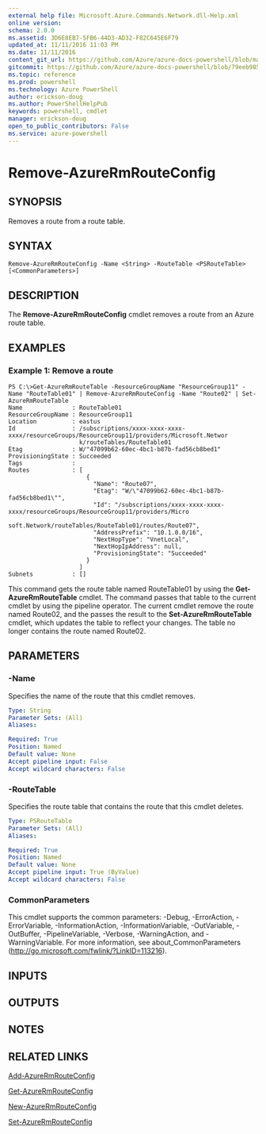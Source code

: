 ```yaml
---
external help file: Microsoft.Azure.Commands.Network.dll-Help.xml
online version: 
schema: 2.0.0
ms.assetid: 3D6E8EB7-5FB6-44D3-AD32-F82C645E6F79
updated_at: 11/11/2016 11:03 PM
ms.date: 11/11/2016
content_git_url: https://github.com/Azure/azure-docs-powershell/blob/master/azureps-cmdlets-docs/ResourceManager/AzureRM.Network/v3.0.0/Remove-AzureRmRouteConfig.md
gitcommit: https://github.com/Azure/azure-docs-powershell/blob/79eeb985ea480979357fb4695832a0c3d29a48bf/azureps-cmdlets-docs/ResourceManager/AzureRM.Network/v3.0.0/Remove-AzureRmRouteConfig.md
ms.topic: reference
ms.prod: powershell
ms.technology: Azure PowerShell
author: erickson-doug
ms.author: PowerShellHelpPub
keywords: powershell, cmdlet
manager: erickson-doug
open_to_public_contributors: False
ms.service: azure-powershell
---
```


# Remove-AzureRmRouteConfig

## SYNOPSIS
Removes a route from a route table.

## SYNTAX

```
Remove-AzureRmRouteConfig -Name <String> -RouteTable <PSRouteTable> [<CommonParameters>]
```

## DESCRIPTION
The **Remove-AzureRmRouteConfig** cmdlet removes a route from an Azure route table.

## EXAMPLES

### Example 1: Remove a route
```
PS C:\>Get-AzureRmRouteTable -ResourceGroupName "ResourceGroup11" -Name "RouteTable01" | Remove-AzureRmRouteConfig -Name "Route02" | Set-AzureRmRouteTable
Name              : RouteTable01
ResourceGroupName : ResourceGroup11
Location          : eastus
Id                : /subscriptions/xxxx-xxxx-xxxx-xxxx/resourceGroups/ResourceGroup11/providers/Microsoft.Networ
                    k/routeTables/RouteTable01
Etag              : W/"47099b62-60ec-4bc1-b87b-fad56cb8bed1"
ProvisioningState : Succeeded
Tags              : 
Routes            : [
                      {
                        "Name": "Route07",
                        "Etag": "W/\"47099b62-60ec-4bc1-b87b-fad56cb8bed1\"",
                        "Id": "/subscriptions/xxxx-xxxx-xxxx-xxxx/resourceGroups/ResourceGroup11/providers/Micro
                    soft.Network/routeTables/RouteTable01/routes/Route07",
                        "AddressPrefix": "10.1.0.0/16",
                        "NextHopType": "VnetLocal",
                        "NextHopIpAddress": null, 
                        "ProvisioningState": "Succeeded"
                      }
                    ] 
Subnets           : []
```

This command gets the route table named RouteTable01 by using the **Get-AzureRmRouteTable** cmdlet.
The command passes that table to the current cmdlet by using the pipeline operator.
The current cmdlet remove the route named Route02, and the passes the result to the **Set-AzureRmRouteTable** cmdlet, which updates the table to reflect your changes.
The table no longer contains the route named Route02.

## PARAMETERS

### -Name
Specifies the name of the route that this cmdlet removes.

```yaml
Type: String
Parameter Sets: (All)
Aliases: 

Required: True
Position: Named
Default value: None
Accept pipeline input: False
Accept wildcard characters: False
```

### -RouteTable
Specifies the route table that contains the route that this cmdlet deletes.

```yaml
Type: PSRouteTable
Parameter Sets: (All)
Aliases: 

Required: True
Position: Named
Default value: None
Accept pipeline input: True (ByValue)
Accept wildcard characters: False
```

### CommonParameters
This cmdlet supports the common parameters: -Debug, -ErrorAction, -ErrorVariable, -InformationAction, -InformationVariable, -OutVariable, -OutBuffer, -PipelineVariable, -Verbose, -WarningAction, and -WarningVariable. For more information, see about_CommonParameters (http://go.microsoft.com/fwlink/?LinkID=113216).

## INPUTS

## OUTPUTS

## NOTES

## RELATED LINKS

[Add-AzureRmRouteConfig](xref:ResourceManager/AzureRM.Network/v3.0.0/Add-AzureRmRouteConfig.md)

[Get-AzureRmRouteConfig](xref:ResourceManager/AzureRM.Network/v3.0.0/Get-AzureRmRouteConfig.md)

[New-AzureRmRouteConfig](xref:ResourceManager/AzureRM.Network/v3.0.0/New-AzureRmRouteConfig.md)

[Set-AzureRmRouteConfig](xref:ResourceManager/AzureRM.Network/v3.0.0/Set-AzureRmRouteConfig.md)


